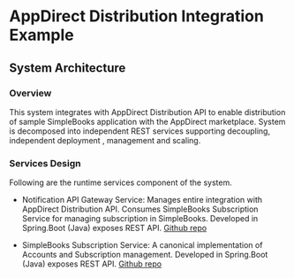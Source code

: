 # AppDirect Distribution Integration Example

## System Architecture

### Overview
This system integrates with AppDirect Distribution API to enable distribution of sample SimpleBooks application with the AppDirect marketplace.
System is decomposed into independent REST services supporting decoupling, independent deployment , management and scaling.

### Services Design
Following are the runtime services component of the system.

* Notification API Gateway Service: Manages entire integration with AppDirect Distribution API. Consumes SimpleBooks Subscription Service for managing subscription in SimpleBooks.
  Developed in Spring.Boot (Java) exposes REST API.
  [Github repo](https://github.com/tarunjr/simplebooks-appdirect)

* SimpleBooks Subscription Service: A canonical implementation of Accounts and Subscription management. Developed in Spring.Boot (Java) exposes REST API.
  [Github repo](https://github.com/tarunjr/simplebooks-account)
